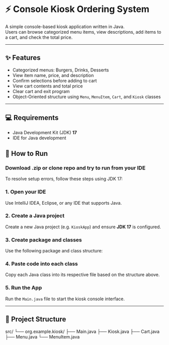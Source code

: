 # ⚡ Console Kiosk Ordering System

A simple console-based kiosk application written in Java.  
Users can browse categorized menu items, view descriptions, add items to a cart, and check the total price.

---

## ✨ Features

- Categorized menus: Burgers, Drinks, Desserts
- View item name, price, and description
- Confirm selections before adding to cart
- View cart contents and total price
- Clear cart and exit program
- Object-Oriented structure using `Menu`, `MenuItem`, `Cart`, and `Kiosk` classes

---

## 💻 Requirements

- Java Development Kit (JDK) **17**
- IDE for Java development

## 🚀 How to Run

### Download .zip or clone repo and try to run from your IDE

To resolve setup errors, follow these steps using JDK 17:

### 1. Open your IDE
Use IntelliJ IDEA, Eclipse, or any IDE that supports Java.

### 2. Create a Java project
Create a new Java project (e.g. `KioskApp`) and ensure **JDK 17** is configured.

### 3. Create package and classes
Use the following package and class structure:

### 4. Paste code into each class
Copy each Java class into its respective file based on the structure above.

### 5. Run the App
Run the `Main.java` file to start the kiosk console interface.

---

## 📁 Project Structure
src/
└── org.example.kiosk/
    ├── Main.java
    ├── Kiosk.java
    ├── Cart.java
    ├── Menu.java
    └── MenuItem.java
